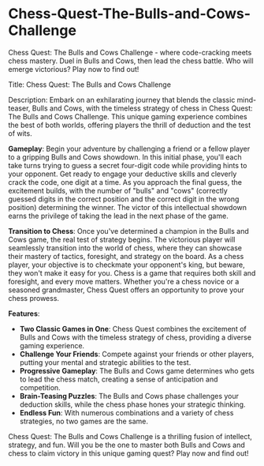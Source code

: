 # Chess-Quest-The-Bulls-and-Cows-Challenge
Chess Quest: The Bulls and Cows Challenge - where code-cracking meets chess mastery. Duel in Bulls and Cows, then lead the chess battle. Who will emerge victorious? Play now to find out!


Title: Chess Quest: The Bulls and Cows Challenge

Description:
Embark on an exhilarating journey that blends the classic mind-teaser, Bulls and Cows, with the timeless strategy of chess in Chess Quest: The Bulls and Cows Challenge. This unique gaming experience combines the best of both worlds, offering players the thrill of deduction and the test of wits.

**Gameplay**:
Begin your adventure by challenging a friend or a fellow player to a gripping Bulls and Cows showdown. In this initial phase, you'll each take turns trying to guess a secret four-digit code while providing hints to your opponent. Get ready to engage your deductive skills and cleverly crack the code, one digit at a time. As you approach the final guess, the excitement builds, with the number of "bulls" and "cows" (correctly guessed digits in the correct position and the correct digit in the wrong position) determining the winner. The victor of this intellectual showdown earns the privilege of taking the lead in the next phase of the game.

**Transition to Chess**:
Once you've determined a champion in the Bulls and Cows game, the real test of strategy begins. The victorious player will seamlessly transition into the world of chess, where they can showcase their mastery of tactics, foresight, and strategy on the board. As a chess player, your objective is to checkmate your opponent's king, but beware, they won't make it easy for you. Chess is a game that requires both skill and foresight, and every move matters. Whether you're a chess novice or a seasoned grandmaster, Chess Quest offers an opportunity to prove your chess prowess.

**Features**:
- **Two Classic Games in One**: Chess Quest combines the excitement of Bulls and Cows with the timeless strategy of chess, providing a diverse gaming experience.
- **Challenge Your Friends**: Compete against your friends or other players, putting your mental and strategic abilities to the test.
- **Progressive Gameplay**: The Bulls and Cows game determines who gets to lead the chess match, creating a sense of anticipation and competition.
- **Brain-Teasing Puzzles**: The Bulls and Cows phase challenges your deduction skills, while the chess phase hones your strategic thinking.
- **Endless Fun**: With numerous combinations and a variety of chess strategies, no two games are the same.

Chess Quest: The Bulls and Cows Challenge is a thrilling fusion of intellect, strategy, and fun. Will you be the one to master both Bulls and Cows and chess to claim victory in this unique gaming quest? Play now and find out!
